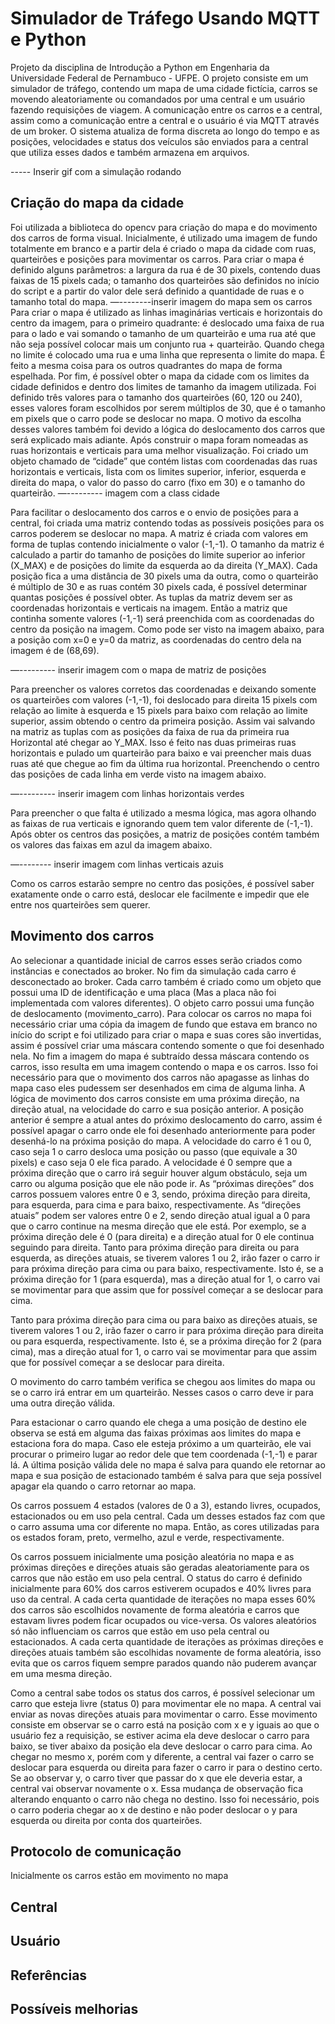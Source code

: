 # Simulador de Tráfego Usando MQTT e Python
Projeto da disciplina de Introdução a Python em Engenharia da Universidade Federal de Pernambuco - UFPE. O projeto consiste em um simulador de tráfego, contendo um mapa de uma cidade fictícia, carros se movendo aleatoriamente ou comandados por uma central e um usuário fazendo requisições de viagem. A comunicação entre os carros e a central, assim como a comunicação entre a central e o usuário é via MQTT através de um broker. O sistema atualiza de forma discreta ao longo do tempo e as posições, velocidades e status dos veículos são enviados para a central que utiliza esses dados e também armazena em arquivos.

----- Inserir gif com a simulação rodando

## Criação do mapa da cidade
Foi utilizada a biblioteca do opencv para criação do mapa e do movimento dos carros de forma visual. Inicialmente, é utilizado uma imagem de fundo totalmente em branco e a partir dela é criado o mapa da cidade com ruas, quarteirões e posições para movimentar os carros. Para criar o mapa é definido alguns parâmetros: a largura da rua é de 30 pixels, contendo duas faixas de 15 pixels cada; o tamanho dos quarteirões são definidos no início do script e a partir do valor dele será definido a quantidade de ruas e o tamanho total do mapa.
—--------inserir imagem do mapa sem os carros
Para criar o mapa é utilizado as linhas imaginárias verticais e horizontais do centro da imagem, para o primeiro quadrante: é deslocado uma faixa de rua para o lado e vai somando o tamanho de um quarteirão e uma rua até que não seja possível colocar mais um conjunto rua + quarteirão. Quando chega no limite é colocado uma rua e uma linha que representa o limite do mapa. É feito a mesma coisa para os outros quadrantes do mapa de forma espelhada. Por fim, é possível obter o mapa da cidade com os limites da cidade definidos e dentro dos limites de tamanho da imagem utilizada.
Foi definido três valores para o tamanho dos quarteirões (60, 120 ou 240), esses valores foram escolhidos por serem múltiplos de 30, que é o tamanho em pixels que o carro pode se deslocar no mapa. O motivo da escolha desses valores também foi devido a lógica do deslocamento dos carros que será explicado mais adiante.
Após construir o mapa foram nomeadas as ruas horizontais e verticais para uma melhor visualização.
Foi criado um objeto chamado de “cidade” que contém listas com coordenadas das ruas horizontais e verticais, lista com os limites superior, inferior, esquerda e direita do mapa, o valor do passo do carro (fixo em 30) e o tamanho do quarteirão.
—--------- imagem com a class cidade

Para facilitar o deslocamento dos carros e o envio de posições para a central, foi criada uma matriz contendo todas as possíveis posições para os carros poderem se deslocar no mapa.
A matriz é criada com valores em forma de tuplas contendo inicialmente o valor (-1,-1). O tamanho da matriz é calculado a partir do tamanho de posições do limite superior ao inferior (X_MAX) e de posições do limite da esquerda ao da direita (Y_MAX). Cada posição fica a uma distância de 30 pixels uma da outra, como o quarteirão é múltiplo de 30 e as ruas contém 30 pixels cada, é possível determinar quantas posições é possível obter.
As tuplas da matriz devem ser as coordenadas horizontais e verticais na imagem. Então a matriz que continha somente valores (-1,-1) será preenchida com as coordenadas do centro da posição na imagem. Como pode ser visto na imagem abaixo, para a posição com x=0 e y=0 da matriz, as coordenadas do centro dela na imagem é de (68,69). 

—--------- inserir imagem com o mapa de matriz de posições

Para preencher os valores corretos das coordenadas e deixando somente os quarteirões com valores (-1,-1), foi deslocado para direita 15 pixels com relação ao limite à esquerda e 15 pixels para baixo com relação ao limite superior, assim obtendo o centro da primeira posição. Assim vai salvando na matriz as tuplas com as posições da faixa de rua da primeira rua Horizontal até chegar ao Y_MAX. Isso é feito nas duas primeiras ruas horizontais e pulado um quarteirão para baixo e vai preencher mais duas ruas até que chegue ao fim da última rua horizontal. Preenchendo o centro das posições de cada linha em verde visto na imagem abaixo.

—--------- inserir imagem com linhas horizontais verdes

Para preencher o que falta é utilizado a mesma lógica, mas agora olhando as faixas de rua verticais e ignorando quem tem valor diferente de (-1,-1). Após obter os centros das posições, a matriz de posições contém também os valores das faixas em azul da imagem abaixo.

—-------- inserir imagem com linhas verticais azuis

Como os carros estarão sempre no centro das posições, é possível saber exatamente onde o carro está, deslocar ele facilmente e impedir que ele entre nos quarteirões sem querer.

## Movimento dos carros
Ao selecionar a quantidade inicial de carros esses serão criados como instâncias e conectados ao broker. No fim da simulação cada carro é desconectado ao broker. Cada carro também é criado como um objeto que possui uma ID de identificação e uma placa (Mas a placa não foi implementada com valores diferentes). O objeto carro possui uma função de deslocamento (movimento_carro).
Para colocar os carros no mapa foi necessário criar uma cópia da imagem de fundo que estava em branco no início do script e foi utilizado para criar o mapa e suas cores são invertidas, assim é possível criar uma máscara contendo somente o que foi desenhado nela. No fim a imagem do mapa é subtraído dessa máscara contendo os carros, isso resulta em uma imagem contendo o mapa e os carros. Isso foi necessário para que o movimento dos carros não apagasse as linhas do mapa caso eles pudessem ser desenhados em cima de alguma linha.
A lógica de movimento dos carros consiste em uma próxima direção, na direção atual, na velocidade do carro e sua posição anterior. A posição anterior é sempre a atual antes do próximo deslocamento do carro, assim é possível apagar o carro onde ele foi desenhado anteriormente para poder desenhá-lo na próxima posição do mapa. A velocidade do carro é 1 ou 0, caso seja 1 o carro desloca uma posição ou passo (que equivale a 30 pixels) e caso seja 0 ele fica parado. A velocidade é 0 sempre que a próxima direção que o carro irá seguir houver algum obstáculo, seja um carro ou alguma posição que ele não pode ir. As “próximas direções” dos carros possuem valores entre 0 e 3, sendo, próxima direção para direita, para esquerda, para cima e para baixo, respectivamente. As “direções atuais” podem ser valores entre 0 e 2, sendo direção atual igual a 0 para que o carro continue na mesma direção que ele está. Por exemplo, se a próxima direção dele é 0 (para direita) e a direção atual for 0 ele continua seguindo para direita. Tanto para próxima direção para direita ou para esquerda, as direções atuais, se tiverem valores 1 ou 2, irão fazer o carro ir para próxima direção para cima ou para baixo, respectivamente. Isto é, se a próxima direção for 1 (para esquerda), mas a direção atual for 1, o carro vai se movimentar para que assim que for possível começar a se deslocar para cima. 

Tanto para próxima direção para cima ou para baixo as direções atuais, se tiverem valores 1 ou 2, irão fazer o carro ir para próxima direção para direita ou para esquerda, respectivamente. Isto é, se a próxima direção for 2 (para cima), mas a direção atual for 1, o carro vai se movimentar para que assim que for possível começar a se deslocar para direita.

O movimento do carro também verifica se chegou aos limites do mapa ou se o carro irá entrar em um quarteirão. Nesses casos o carro deve ir para uma outra direção válida.

Para estacionar o carro quando ele chega a uma posição de destino ele observa se está em alguma das faixas próximas aos limites do mapa e estaciona fora do mapa. Caso ele esteja próximo a um quarteirão, ele vai procurar o primeiro lugar ao redor dele que tem coordenada (-1,-1) e parar lá. A última posição válida dele no mapa é salva para quando ele retornar ao mapa e sua posição de estacionado também é salva para que seja possível apagar ela quando o carro retornar ao mapa.

Os carros possuem 4 estados (valores de 0 a 3), estando livres, ocupados, estacionados ou em uso pela central. Cada um desses estados faz com que o carro assuma uma cor diferente no mapa. Então, as cores utilizadas para os estados foram, preto, vermelho, azul e verde, respectivamente.

Os carros possuem inicialmente uma posição aleatória no mapa e as próximas direções e direções atuais são geradas aleatoriamente para os carros que não estão em uso pela central. O status do carro é definido inicialmente para 60% dos carros estiverem ocupados e 40% livres para uso da central. A cada certa quantidade de iterações no mapa esses 60% dos carros são escolhidos novamente de forma aleatória e carros que estavam livres podem ficar ocupados ou vice-versa. Os valores aleatórios só não influenciam os carros que estão em uso pela central ou estacionados. A cada certa quantidade de iterações as próximas direções e direções atuais também são escolhidas novamente de forma aleatória, isso evita que os carros fiquem sempre parados quando não puderem avançar em uma mesma direção.

Como a central sabe todos os status dos carros, é possível selecionar um carro que esteja livre (status 0) para movimentar ele no mapa. A central vai enviar as novas direções atuais para movimentar o carro. Esse movimento consiste em observar se o carro está na posição com x e y iguais ao que o usuário fez a requisição, se estiver acima ela deve deslocar o carro para baixo, se tiver abaixo da posição ela deve deslocar o carro para cima. Ao chegar no mesmo x, porém com y diferente, a central vai fazer o carro se deslocar para esquerda ou direita para fazer o carro ir para o destino certo. Se ao observar y, o carro tiver que passar do x que ele deveria estar, a central vai observar novamente o x. Essa mudança de observação fica alterando enquanto o carro não chega no destino. Isso foi necessário, pois o carro poderia chegar ao x de destino e não poder deslocar o y para esquerda ou direita por conta dos quarteirões.



## Protocolo de comunicação
Inicialmente os carros estão em movimento no mapa 

## Central

## Usuário

## Referências

## Possíveis melhorias
